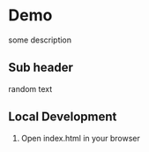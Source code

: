 # Demo

some description

## Sub header

random text

## Local Development

1. Open index.html in your browser

